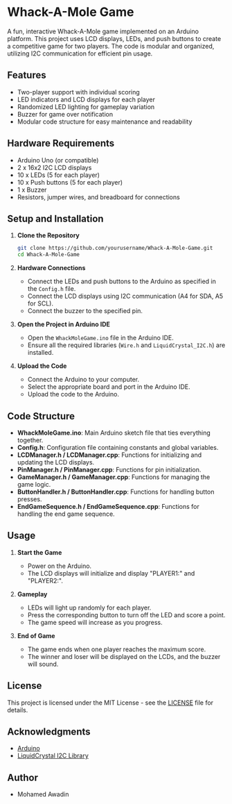 # Whack-A-Mole Game

A fun, interactive Whack-A-Mole game implemented on an Arduino platform. This project uses LCD displays, LEDs, and push buttons to create a competitive game for two players. The code is modular and organized, utilizing I2C communication for efficient pin usage.

## Features

- Two-player support with individual scoring
- LED indicators and LCD displays for each player
- Randomized LED lighting for gameplay variation
- Buzzer for game over notification
- Modular code structure for easy maintenance and readability

## Hardware Requirements

- Arduino Uno (or compatible)
- 2 x 16x2 I2C LCD displays
- 10 x LEDs (5 for each player)
- 10 x Push buttons (5 for each player)
- 1 x Buzzer
- Resistors, jumper wires, and breadboard for connections

## Setup and Installation

1. **Clone the Repository**

    ```sh
    git clone https://github.com/yourusername/Whack-A-Mole-Game.git
    cd Whack-A-Mole-Game
    ```

2. **Hardware Connections**

    - Connect the LEDs and push buttons to the Arduino as specified in the `Config.h` 
      file.
    - Connect the LCD displays using I2C communication (A4 for SDA, A5 for SCL).
    - Connect the buzzer to the specified pin.

3. **Open the Project in Arduino IDE**

    - Open the `WhackMoleGame.ino` file in the Arduino IDE.
    - Ensure all the required libraries (`Wire.h` and `LiquidCrystal_I2C.h`) are 
      installed.

4. **Upload the Code**

    - Connect the Arduino to your computer.
    - Select the appropriate board and port in the Arduino IDE.
    - Upload the code to the Arduino.

## Code Structure

- **WhackMoleGame.ino**: Main Arduino sketch file that ties everything together.
- **Config.h**: Configuration file containing constants and global variables.
- **LCDManager.h / LCDManager.cpp**: Functions for initializing and updating the LCD 
  displays.
- **PinManager.h / PinManager.cpp**: Functions for pin initialization.
- **GameManager.h / GameManager.cpp**: Functions for managing the game logic.
- **ButtonHandler.h / ButtonHandler.cpp**: Functions for handling button presses.
- **EndGameSequence.h / EndGameSequence.cpp**: Functions for handling the end game 
   sequence.

## Usage

1. **Start the Game**

    - Power on the Arduino.
    - The LCD displays will initialize and display "PLAYER1:" and "PLAYER2:".

2. **Gameplay**

    - LEDs will light up randomly for each player.
    - Press the corresponding button to turn off the LED and score a point.
    - The game speed will increase as you progress.

3. **End of Game**

    - The game ends when one player reaches the maximum score.
    - The winner and loser will be displayed on the LCDs, and the buzzer will sound.

## License

This project is licensed under the MIT License - see the [LICENSE](LICENSE) file for details.

## Acknowledgments

- [Arduino](https://www.arduino.cc/)
- [LiquidCrystal I2C Library](https://github.com/johnrickman/LiquidCrystal_I2C)

## Author

- Mohamed Awadin

